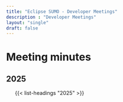```yaml
---
title: "Eclipse SUMO - Developer Meetings"
description : "Developer Meetings"
layout: "single"
draft: false
---
```


# Meeting minutes

## 2025

<ul>
{{< list-headings "2025" >}}
</ul>